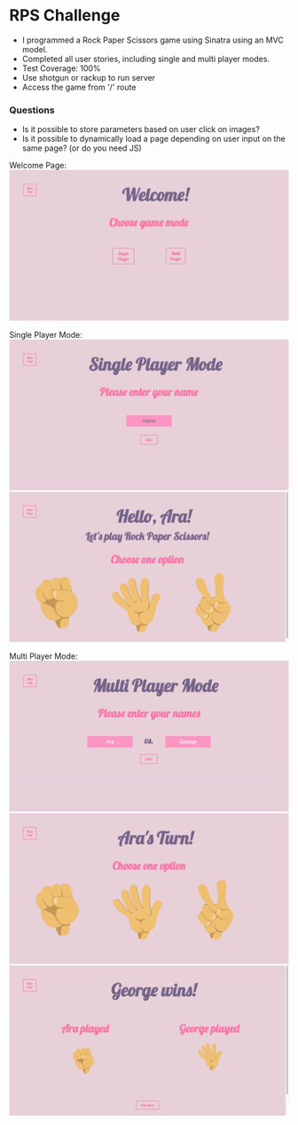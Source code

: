 # RPS Challenge

- I programmed a Rock Paper Scissors game using Sinatra using an MVC model.
- Completed all user stories, including single and multi player modes.
- Test Coverage: 100%
- Use shotgun or rackup to run server
- Access the game from '/' route

### Questions
- Is it possible to store parameters based on user click on images?
- Is it possible to dynamically load a page depending on user input on the same page? (or do you need JS)

Welcome Page:
![welcome](https://github.com/Aracho1/rps-challenge/blob/master/screenshots/Welcome.png)

Single Player Mode:
![single_player](https://github.com/Aracho1/rps-challenge/blob/master/screenshots/single_player_name.png)
![single_player](https://github.com/Aracho1/rps-challenge/blob/master/screenshots/single_player.png)

Multi Player Mode:
![multi_player](https://github.com/Aracho1/rps-challenge/blob/master/screenshots/multi_player.png)
![multi_player](https://github.com/Aracho1/rps-challenge/blob/master/screenshots/multi_player_2.png)
![multi_player](https://github.com/Aracho1/rps-challenge/blob/master/screenshots/multi_player_win.png)





